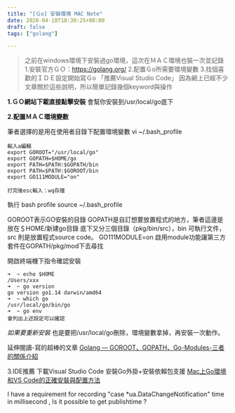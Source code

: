 ```yaml
---
title: "[Ｇo] 安裝環境 MAC Note"
date: 2020-04-18T10:30:25+08:00
draft: false
tags: ["golang"]

---
```

> 之前在windows環境下安裝過go環境，這次在ＭＡＣ環境也裝一次並記錄
> 1.安裝官方ＧＯ：https://golang.org/
> 2.配置Ｇo所需要環境變數
> 3.找個喜歡的ＩＤＥ設定開始寫Ｇo 「推薦Visual Studio Code」
> 因為網上已經不少文章關於這些說明，所以簡單記錄幾個keyword與操作

**1.ＧＯ網站下載直接點擊安裝**
會幫你安裝到/usr/local/go底下

**2.配置ＭＡＣ環境變數**

筆者選擇的是用在使用者目錄下配置環境變數
vi ~/.bash_profile
```
輸入a編輯
export GOROOT="/usr/local/go"
export GOPATH=$HOME/go
export PATH=$PATH:$GOPATH/bin 
export PATH=$PATH:$GOROOT/bin
export GO111MODULE="on"

打完後esc輸入：wq存擋
```
執行 bash profile
source ~/.bash_profile

GOROOT表示GO安裝的目錄
GOPATH是自訂想要放置程式的地方，筆者這邊是放在＄HOME/新建go目錄
底下又分三個目錄（pkg/bin/src），bin 可執行文件，src 則是放置程式source code。
GO111MODULE=on 
啟用module功能讓第三方套件在GOPATH/pkg/mod下去尋找

開啟終端機下指令確認安裝
```
➜  ~ echo $HOME
/Users/xxx
➜  ~ go version
go version go1.14 darwin/amd64
➜  ~ which go  
/usr/local/go/bin/go
➜  ~ go env
會列出上述設定可以確認
```

*如果要重新安裝*
也是要把/usr/local/go刪除，環境變數拿掉，再安裝一次動作。

延伸閱讀-寫的超棒的文章
[Golang — GOROOT、GOPATH、Go-Modules-三者的關係介紹](https://medium.com/%E4%BC%81%E9%B5%9D%E4%B9%9F%E6%87%82%E7%A8%8B%E5%BC%8F%E8%A8%AD%E8%A8%88/golang-goroot-gopath-go-modules-%E4%B8%89%E8%80%85%E7%9A%84%E9%97%9C%E4%BF%82%E4%BB%8B%E7%B4%B9-d17481d7a655)

3.IDE推薦
下載Visual Studio Code
安裝Go外掛+安裝依賴包支援
[Mac上Go環境和VS Code的正確安裝與配置方法](https://codertw.com/%E5%89%8D%E7%AB%AF%E9%96%8B%E7%99%BC/391186/)


I have a requirement for recording  "case *ua.DataChangeNotification" time in millisecond , Is it possible to get  publishtime ?



